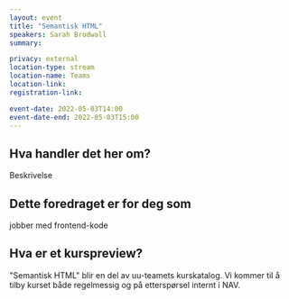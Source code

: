 ```yaml
---
layout: event
title: "Semantisk HTML"
speakers: Sarah Brodwall
summary: 

privacy: external
location-type: stream
location-name: Teams
location-link:
registration-link:

event-date: 2022-05-03T14:00
event-date-end: 2022-05-03T15:00
---
```

## Hva handler det her om?
Beskrivelse

## Dette foredraget er for deg som
jobber med frontend-kode




## Hva er et kurspreview?
"Semantisk HTML" blir en del av uu-teamets kurskatalog.  Vi kommer til å tilby kurset både regelmessig og på etterspørsel internt i NAV.  